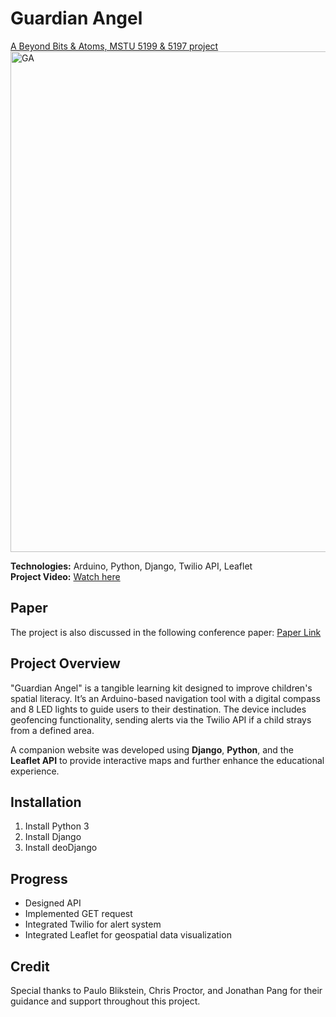 # Guardian Angel

[A Beyond Bits & Atoms, MSTU 5199 & 5197 project](http://beyondbitsandatoms.org/pages/course-info.html)
<img width="801" alt="GA" src="https://github.com/user-attachments/assets/8d845212-52ed-4919-9c07-5c2a2b826129">

**Technologies:** Arduino, Python, Django, Twilio API, Leaflet  
**Project Video:** [Watch here](https://youtu.be/-88FqirXFyU)  

## Paper  
The project is also discussed in the following conference paper: [Paper Link](https://drive.google.com/file/d/1rrKObkW4WFSOC5MgvAAggKamOwmdYIh3/view?usp=sharing)

## Project Overview
"Guardian Angel" is a tangible learning kit designed to improve children's spatial literacy. 
It’s an Arduino-based navigation tool with a digital compass and 8 LED lights to guide users to their destination. 
The device includes geofencing functionality, sending alerts via the Twilio API if a child strays from a defined area.

A companion website was developed using **Django**, **Python**, and the **Leaflet API** to provide interactive maps and further enhance the educational experience.

## Installation

1. Install Python 3
2. Install Django
3. Install deoDjango

## Progress

- Designed API  
- Implemented GET request  
- Integrated Twilio for alert system  
- Integrated Leaflet for geospatial data visualization

## Credit  
Special thanks to Paulo Blikstein, Chris Proctor, and Jonathan Pang for their guidance and support throughout this project.
